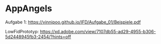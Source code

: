 # AppAngels
Aufgabe 1: https://vinnipoo.github.io/IFD/Aufgabe_01/Beispiele.pdf

LowFidPrototyp: https://xd.adobe.com/view/7107db55-ad29-4955-b306-5d2448945fb3-2454/?hints=off
